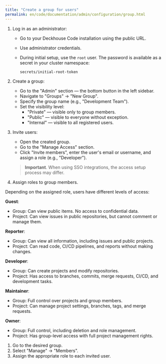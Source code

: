 ```yaml
---
title: "Create a group for users"
permalink: en/code/documentation/admin/configuration/group.html
---
```


1. Log in as an administrator:
   - Go to your Deckhouse Code installation using the public URL.
   - Use administrator credentials.
   - During initial setup, use the `root` user. The password is available as a secret in your cluster namespace:

     ```console
     secrets/initial-root-token
     ```

1. Create a group:
   - Go to the "Admin" section — the bottom button in the left sidebar.
   - Navigate to "Groups" → "New Group".
   - Specify the group name (e.g., "Development Team").
   - Set the visibility level:
     - "Private" — visible only to group members.
     - "Public" — visible to everyone without exception.
     - "Internal" — visible to all registered users.

1. Invite users:
   - Open the created group.
   - Go to the "Manage Access" section.
   - Click "Invite members", enter the user's email or username, and assign a role (e.g., "Developer").

   > **Important**. When using SSO integrations, the access setup process may differ.

1. Assign roles to group members.

Depending on the assigned role, users have different levels of access:

**Guest**:

- Group: Can view public items. No access to confidential data.
- Project: Can view issues in public repositories, but cannot comment or manage them.

**Reporter**:

- Group: Can view all information, including issues and public projects.
- Project: Can read code, CI/CD pipelines, and reports without making changes.

**Developer**:

- Group: Can create projects and modify repositories.
- Project: Has access to branches, commits, merge requests, CI/CD, and development tasks.

**Maintainer**:

- Group: Full control over projects and group members.
- Project: Can manage project settings, branches, tags, and merge requests.

**Owner**:

- Group: Full control, including deletion and role management.
- Project: Has group-level access with full project management rights.

1. Go to the desired group.
1. Select "Manage" → "Members".
1. Assign the appropriate role to each invited user.
